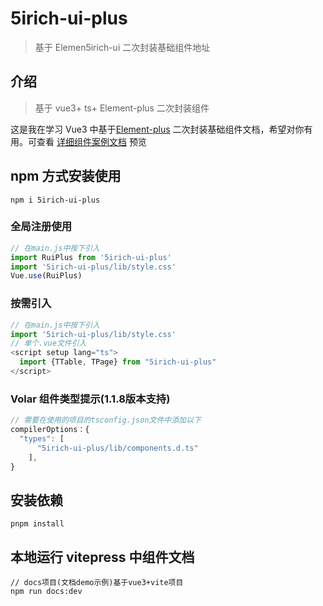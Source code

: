 # 5irich-ui-plus



> 基于 Elemen5irich-ui 二次封装基础组件地址

## 介绍

> 基于 vue3+ ts+ Element-plus 二次封装组件

这是我在学习 Vue3 中基于[Element-plus](https://element-plus.org/zh-CN/) 二次封装基础组件文档，希望对你有用。可查看 [详细组件案例文档](https://wocwin.github.io/5irich-ui-plus/) 预览

<!-- <p align="center">
  <a href="https://github.com/vuejs/vue" target="_blank">
    <img src="https://img.shields.io/badge/vue-3.2.36-brightgreen.svg" alt="vue3">
  </a>
  <a href="https://gitee.com/wocwin/5irich-ui-plus/stargazers" target="_blank">
    <img src="https://gitee.com/wocwin/5irich-ui-plus/badge/star.svg?theme=dark" alt="5irich-ui-plus">
  </a>
   <a href="https://github.com/wocwin/5irich-ui-plus/stargazers" target="_blank">
    <img src="https://img.shields.io/github/stars/wocwin/5irich-ui-plus.svg" alt="5irich-ui-plus">
  </a>
   <a href="https://www.npmjs.com/package/5irich-ui-plus" target="_blank">
      <img alt="npm" src="https://img.shields.io/npm/v/5irich-ui-plus.svg" />
    </a>
</p> -->



## npm 方式安装使用

```shell
npm i 5irich-ui-plus
```

### 全局注册使用

```js
// 在main.js中按下引入
import RuiPlus from '5irich-ui-plus'
import '5irich-ui-plus/lib/style.css'
Vue.use(RuiPlus)
```

### 按需引入

```js
// 在main.js中按下引入
import '5irich-ui-plus/lib/style.css'
// 单个.vue文件引入
<script setup lang="ts">
  import {TTable, TPage} from "5irich-ui-plus"
</script>
```

### Volar 组件类型提示(1.1.8版本支持)

```js
// 需要在使用的项目的tsconfig.json文件中添加以下
compilerOptions：{
  "types": [
      "5irich-ui-plus/lib/components.d.ts"
    ],
}

```

## 安装依赖

```shell
pnpm install

```


## 本地运行 vitepress 中组件文档

```shell
// docs项目(文档demo示例)基于vue3+vite项目
npm run docs:dev

```

